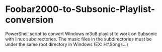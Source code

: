 # Foobar2000-to-Subsonic-Playlist-conversion
PowerShell script to convert Windows m3u8 playlist to work on Subsonic with linux subdirectories. The music files in the subdirectories must be under the same root directory in Windows (EX: H:\Songs\...)